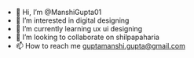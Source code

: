- 👋 Hi, I’m @ManshiGupta01
- 👀 I’m interested in digital designing
- 🌱 I’m currently learning ux ui designing
- 💞️ I’m looking to collaborate on shilpapaharia
- 📫 How to reach me guptamanshi.gupta@gmail.com

<!---
ManshiGupta01/ManshiGupta01 is a ✨ special ✨ repository because its `README.md` (this file) appears on your GitHub profile.
You can click the Preview link to take a look at your changes.
--->
